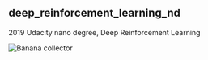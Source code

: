 ## deep_reinforcement_learning_nd
2019 Udacity nano degree, Deep Reinforcement Learning

![Banana collector](https://github.com/eduardodisanti/deep_reinforcement_learning_nd/blob/master/p1_banana/banana_collector.gif "Project 1")

